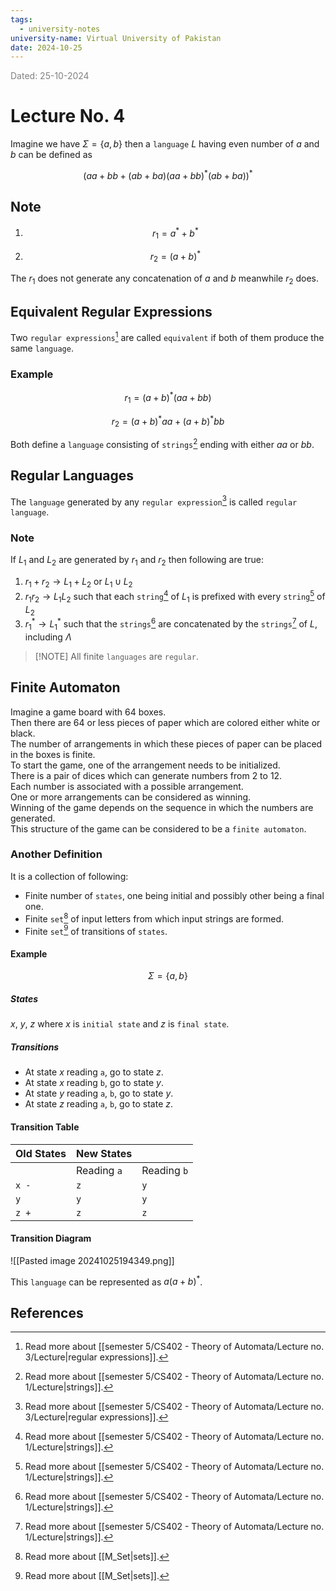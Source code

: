 ```yaml
---
tags:
  - university-notes
university-name: Virtual University of Pakistan
date: 2024-10-25
---
```


<span style="color: gray;">Dated: 25-10-2024</span>

# Lecture No. 4

Imagine we have $\Sigma = \{a, b\}$ then a `language` $L$ having even number of $a$ and $b$ can be defined as  

$$(aa + bb + (ab + ba) (aa + bb)^*(ab + ba))^*$$

## Note

1. $$r_1 = a^* + b^*$$

2. $$r_2 = (a + b)^*$$

The $r_1$ does not generate any concatenation of $a$ and $b$ meanwhile $r_2$ does.

## Equivalent Regular Expressions

Two `regular expressions`[^1] are called `equivalent` if both of them produce the same `language`.

### Example

$$r_1 = (a + b)^*(aa + bb)$$

$$r_2 = (a + b)^*aa + (a + b)^*bb$$

Both define a `language` consisting of `strings`[^2] ending with either $aa$ or $bb$.

## Regular Languages

The `language` generated by any `regular expression`[^1] is called `regular language`.

### Note

If $L_1$ and $L_2$ are generated by $r_1$ and $r_2$ then following are true:

1. $r_1 + r_2 \to L_1 + L_2$ or $L_1 \cup L_2$
2. $r_1r_2 \to L_1L_2$ such that each `string`[^2] of $L_1$ is prefixed with every `string`[^2] of $L_2$
3. $r_1^* \to L_1^*$ such that the `strings`[^2] are concatenated by the `strings`[^2] of $L$, including $\Lambda$

> [!NOTE] All finite `languages` are `regular`.

## Finite Automaton

Imagine a game board with 64 boxes.  
Then there are 64 or less pieces of paper which are colored either white or black.  
The number of arrangements in which these pieces of paper can be placed in the boxes is finite.  
To start the game, one of the arrangement needs to be initialized.  
There is a pair of dices which can generate numbers from 2 to 12.  
Each number is associated with a possible arrangement.  
One or more arrangements can be considered as winning.  
Winning of the game depends on the sequence in which the numbers are generated.  
This structure of the game can be considered to be a `finite automaton`.

### Another Definition

It is a collection of following:

- Finite number of `states`, one being initial and possibly other being a final one.  
- Finite `set`[^3] of input letters from which input strings are formed.
- Finite `set`[^3] of transitions of `states`.

#### Example

$$\Sigma = \{a, b\}$$

##### States

$x$, $y$, $z$ where $x$ is `initial state` and $z$ is `final state`.

##### Transitions

- At state $x$ reading `a`, go to state $z$.
- At state $x$ reading `b`, go to state $y$.
- At state $y$ reading `a`, `b`, go to state $y$.
- At state $z$ reading `a`, `b`, go to state $z$.

#### Transition Table

| Old States | New States  |             |
| ---------- | ----------- | ----------- |
|            | Reading `a` | Reading `b` |
| `x -`      | `z`         | `y`         |
| `y`        | `y`         | `y`         |
| `z +`      | `z`         | `z`         |

#### Transition Diagram

![[Pasted image 20241025194349.png]]

This `language` can be represented as $a(a + b)^*$.

## References

[^1]: Read more about [[semester 5/CS402 - Theory of Automata/Lecture no. 3/Lecture|regular expressions]].
[^2]: Read more about [[semester 5/CS402 - Theory of Automata/Lecture no. 1/Lecture|strings]].
[^3]: Read more about [[M_Set|sets]].
